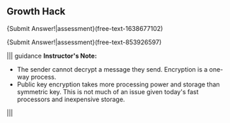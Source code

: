 
## Growth Hack 

{Submit Answer!|assessment}(free-text-1638677102)

{Submit Answer!|assessment}(free-text-853926597)

 

||| guidance
**Instructor's Note:** 

 - The sender cannot decrypt a message they send.  Encryption is a one-way process.
 - Public key encryption takes more processing power and storage than symmetric key.  This is not much of an issue given today's fast processors and inexpensive storage.
 
|||



 



